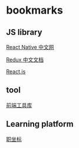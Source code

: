 bookmarks
============
JS library
-------
[React Native 中文网](https://reactnative.cn/) <br>

[Redux 中文文档](http://cn.redux.js.org/index.html)<br>

[React.js](http://reactjs.cn/react/index.html)


tool
----------
[前端工具库](http://www.qdfuns.com/tools.php?mod=regex)

Learning platform
------
[职坐标](http://www.zhizuobiao.com/)

